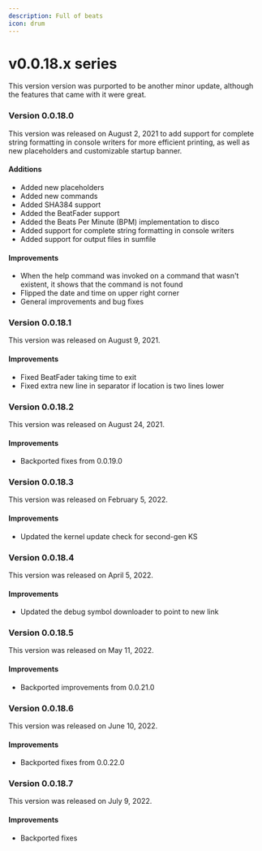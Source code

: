 ```yaml
---
description: Full of beats
icon: drum
---
```


# v0.0.18.x series

This version version was purported to be another minor update, although the features that came with it were great.

### Version 0.0.18.0

This version was released on August 2, 2021 to add support for complete string formatting in console writers for more efficient printing, as well as new placeholders and customizable startup banner.

#### Additions

* Added new placeholders
* Added new commands
* Added SHA384 support
* Added the BeatFader support
* Added the Beats Per Minute (BPM) implementation to disco
* Added support for complete string formatting in console writers
* Added support for output files in sumfile

#### Improvements

* When the help command was invoked on a command that wasn't existent, it shows that the command is not found
* Flipped the date and time on upper right corner
* General improvements and bug fixes

### Version 0.0.18.1

This version was released on August 9, 2021.

#### Improvements

* Fixed BeatFader taking time to exit
* Fixed extra new line in separator if location is two lines lower

### Version 0.0.18.2

This version was released on August 24, 2021.

#### Improvements

* Backported fixes from 0.0.19.0

### Version 0.0.18.3

This version was released on February 5, 2022.

#### Improvements

* Updated the kernel update check for second-gen KS

### Version 0.0.18.4

This version was released on April 5, 2022.

#### Improvements

* Updated the debug symbol downloader to point to new link

### Version 0.0.18.5

This version was released on May 11, 2022.

#### Improvements

* Backported improvements from 0.0.21.0

### Version 0.0.18.6

This version was released on June 10, 2022.

#### Improvements

* Backported fixes from 0.0.22.0

### Version 0.0.18.7

This version was released on July 9, 2022.

#### Improvements

* Backported fixes
